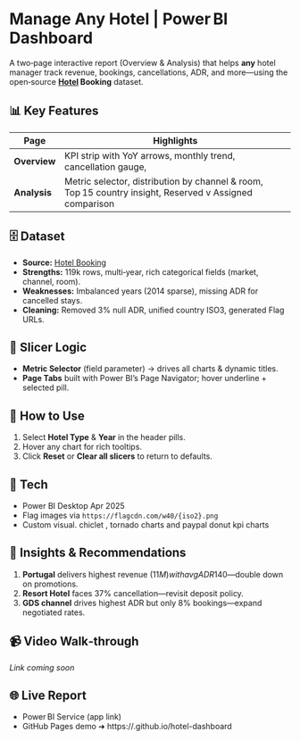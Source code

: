# Manage Any Hotel | Power BI Dashboard

A two‑page interactive report (Overview & Analysis) that helps **any** hotel manager track revenue, bookings, cancellations, ADR, and more—using the open‑source **[Hotel](https://www.kaggle.com/datasets/mojtaba142/hotel-booking) Booking** dataset.

## 📊 Key Features
| Page | Highlights |
|------|------------|
| **Overview** | KPI strip with YoY arrows, monthly trend, cancellation gauge,
| **Analysis** | Metric selector, distribution by channel & room, Top 15 country insight, Reserved v Assigned comparison |

## 🗄️ Dataset
* **Source:** [Hotel Booking](https://www.kaggle.com/datasets/mojtaba142/hotel-booking)
* **Strengths:** 119k rows, multi‑year, rich categorical fields (market, channel, room).
* **Weaknesses:** Imbalanced years (2014 sparse), missing ADR for cancelled stays.
* **Cleaning:** Removed 3% null ADR, unified country ISO3, generated Flag URLs.

## 🔄 Slicer Logic
* **Metric Selector** (field parameter) → drives all charts & dynamic titles.
* **Page Tabs** built with Power BI’s Page Navigator; hover underline + selected pill.

## 🚀 How to Use
1. Select **Hotel Type** & **Year** in the header pills.
2. Hover any chart for rich tooltips.
3. Click **Reset** or **Clear all slicers** to return to defaults.

## 🤖 Tech
* Power BI Desktop Apr 2025
* Flag images via `https://flagcdn.com/w40/{iso2}.png`
* Custom visual. chiclet , tornado charts and paypal donut kpi charts

## 📑 Insights & Recommendations
1. **Portugal** delivers highest revenue ($11M) with avg ADR$140—double down on promotions.
2. **Resort Hotel** faces 37% cancellation—revisit deposit policy.
3. **GDS channel** drives highest ADR but only 8% bookings—expand negotiated rates.

## 📹 Video Walk‑through
_Link coming soon_

## 🌐 Live Report
* Power BI Service (app link)
* GitHub Pages demo ➜ https://<username>.github.io/hotel-dashboard

